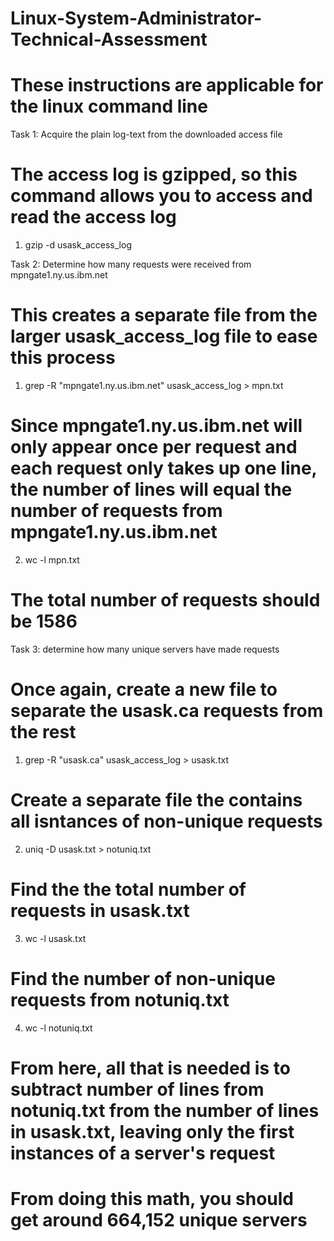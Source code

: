 # Linux-System-Administrator-Technical-Assessment

# These instructions are applicable for the linux command line

Task 1: Acquire the plain log-text from the downloaded access file
# The access log is gzipped, so this command allows you to access and read the access log
1. gzip -d usask_access_log

Task 2: Determine how many requests were received from mpngate1.ny.us.ibm.net
# This creates a separate file from the larger usask_access_log file to ease this process
1. grep -R "mpngate1.ny.us.ibm.net" usask_access_log > mpn.txt
# Since mpngate1.ny.us.ibm.net will only appear once per request and each request only takes up one line, the number of lines will equal the number of requests from mpngate1.ny.us.ibm.net
2. wc -l mpn.txt
# The total number of requests should be 1586

Task 3: determine how many unique servers have made requests
# Once again, create a new file to separate the usask.ca requests from the rest
1. grep -R "usask.ca" usask_access_log > usask.txt
# Create a separate file the contains all isntances of non-unique requests
2. uniq -D usask.txt > notuniq.txt
# Find the the total number of requests in usask.txt
3. wc -l usask.txt
# Find the number of non-unique requests from notuniq.txt
4. wc -l notuniq.txt
# From here, all that is needed is to subtract number of lines from notuniq.txt from the number of lines in usask.txt, leaving only the first instances of a server's request
# From doing this math, you should get around 664,152 unique servers
